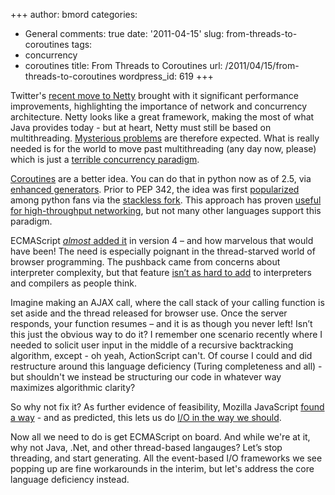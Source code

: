 +++
author: bmord
categories:
- General
comments: true
date: '2011-04-15'
slug: from-threads-to-coroutines
tags:
- concurrency
- coroutines
title: From Threads to Coroutines
url: /2011/04/15/from-threads-to-coroutines
wordpress_id: 619
+++


Twitter's [recent move to Netty](http://engineering.twitter.com/2011/04/twitter-search-is-now-3x-faster_1656.html) brought with it significant performance improvements, highlighting the importance of network and concurrency architecture. Netty looks like a great framework, making the most of what Java provides today - but at heart, Netty must still be based on multithreading. [Mysterious problems](http://www.jboss.org/netty/community.html#nabble-td3434933) are therefore expected. What is really needed is for the world to move past multithreading (any day now, please) which is just a [terrible concurrency paradigm](http://www.eecs.berkeley.edu/Pubs/TechRpts/2006/EECS-2006-1.pdf).

[Coroutines](http://en.wikipedia.org/wiki/Coroutines) are a better idea. You can do that in python now as of 2.5, via [enhanced generators](http://www.python.org/dev/peps/pep-0342/). Prior to PEP 342, the idea was first [popularized](http://www.grant-olson.net/python/intro-to-stackless-python/why_stackless.html?attredirects=0&d=1) among python fans via the [stackless fork](http://www.stackless.com). This approach has proven [useful for high-throughput networking](http://www.eveonline.com/devblog.asp?a=blog&bid=584), but not many other languages support this paradigm.

ECMAScript [*almost* added it](http://wiki.ecmascript.org/doku.php?id=proposals:iterators_and_generators) in version 4 – and how marvelous that would have been! The need is especially poignant in the thread-starved world of browser programming. The pushback came from concerns about interpreter complexity, but that feature [isn’t as hard to add](http://www.stackless.com/spcpaper.htm) to interpreters and compilers as people think.

Imagine making an AJAX call, where the call stack of your calling function is set aside and the thread released for browser use. Once the server responds, your function resumes – and it is as though you never left! Isn’t this just the obvious way to do it? I remember one scenario recently where I needed to solicit user input in the middle of a recursive backtracking algorithm, except - oh yeah, ActionScript can't. Of course I could and did restructure around this language deficiency (Turing completeness and all) - but shouldn't we instead be structuring our code in whatever way maximizes algorithmic clarity?

So why not fix it? As further evidence of feasibility, Mozilla JavaScript [found a way](https://developer.mozilla.org/en/New_in_JavaScript_1.7#Generators) - and as predicted, this lets us do [I/O in the way we should](https://github.com/dherman/taskjs).

Now all we need to do is get ECMAScript on board. And while we're at it, why not Java, .Net, and other thread-based langauges? Let’s stop threading, and start generating. All the event-based I/O frameworks we see popping up are fine workarounds in the interim, but let's address the core language deficiency instead.
